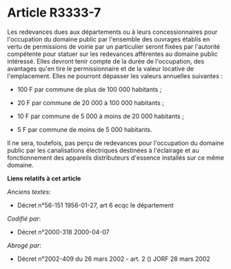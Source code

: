 # Article R3333-7

Les redevances dues aux départements ou à leurs concessionnaires pour l'occupation du domaine public par l'ensemble des
ouvrages établis en vertu de permissions de voirie par un particulier seront fixées par l'autorité compétente pour statuer
sur les redevances afférentes au domaine public intéressé. Elles devront tenir compte de la durée de l'occupation, des
avantages qu'en tire le permissionnaire et de la valeur locative de l'emplacement. Elles ne pourront dépasser les valeurs
annuelles suivantes :

- 100 F par commune de plus de 100 000 habitants ;

- 20 F par commune de 20 000 à 100 000 habitants ;

- 10 F par commune de 5 000 à moins de 20 000 habitants ;

- 5 F par commune de moins de 5 000 habitants.

Il ne sera, toutefois, pas perçu de redevances pour l'occupation du domaine public par les canalisations électriques
destinées à l'éclairage et au fonctionnement des appareils distributeurs d'essence installés sur ce même domaine.

**Liens relatifs à cet article**

_Anciens textes_:

  - Décret n°56-151 1956-01-27, art 6 ecqc le département

_Codifié par_:

  - Décret n°2000-318 2000-04-07

_Abrogé par_:

  - Décret n°2002-409 du 26 mars 2002 - art. 2 () JORF 28 mars 2002
